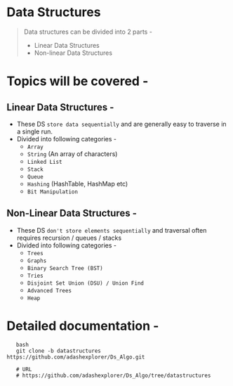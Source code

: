# Data Structures

> Data structures can be divided into 2 parts -
>  - Linear Data Structures
>  - Non-linear Data Structures


# Topics will be covered -

## Linear Data Structures -
- These DS `store data sequentially` and are generally easy to traverse in a single run.
- Divided into following categories -
    - `Array`
    - `String` (An array of characters)
    - `Linked List`
    - `Stack`
    - `Queue`
    - `Hashing` (HashTable, HashMap etc)
    - `Bit Manipulation`

## Non-Linear Data Structures -
- These DS `don't store elements sequentially` and traversal often requires recursion / queues / stacks
- Divided into following categories -
  - `Trees`
  - `Graphs`
  - `Binary Search Tree (BST)`
  - `Tries`
  - `Disjoint Set Union (DSU) / Union Find`
  - `Advanced Trees`
  - `Heap`

# Detailed documentation -
```shell
   bash
   git clone -b datastructures https://github.com/adashexplorer/Ds_Algo.git
   
   # URL 
   # https://github.com/adashexplorer/Ds_Algo/tree/datastructures
   
```